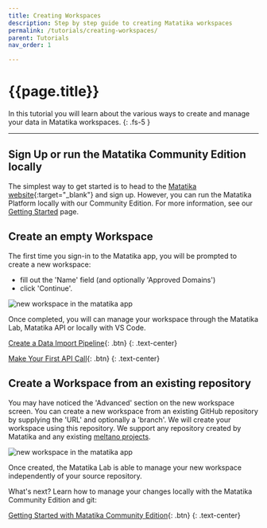 ```yaml
---
title: Creating Workspaces
description: Step by step guide to creating Matatika workspaces
permalink: /tutorials/creating-workspaces/
parent: Tutorials
nav_order: 1

---
```


# {{page.title}}

In this tutorial you will learn about the various ways to create and manage your data in Matatika workspaces.
{: .fs-5 }

---

## Sign Up or run the Matatika Community Edition locally
The simplest way to get started is to head to the [Matatika website]({{site.matatika.links.www}}){:target="_blank"} and sign up.  However, you can run the Matatika Platform locally with our Community Edition.  For more information, see our [Getting Started]({{site.baseurl}}/getting-started) page.


## Create an empty Workspace
The first time you sign-in to the Matatika app, you will be prompted to create a new workspace:

- fill out the 'Name' field (and optionally 'Approved Domains')
- click 'Continue'.

![new workspace in the matatika app]({{site.baseurl}}/assets/img/app-new-workspace.png)

Once completed, you will can manage your workspace through the Matatika Lab, Matatika API or locally with VS Code.

[Create a Data Import Pipeline]({{site.baseurl}}/how-to-guides/import-data/create-a-data-import-pipeline){: .btn}
{: .text-center}


[Make Your First API Call]({{site.baseurl}}/how-to-guides/use-the-matatika-api/making-your-first-api-call){: .btn}
{: .text-center}


## Create a Workspace from an existing repository
You may have noticed the 'Advanced' section on the new workspace screen.  You can create a new workspace from an existing GitHub repository by supplying the 'URL' and optionally a 'branch'.  We will create your workspace using this repository.  We support any repository created by Matatika and any existing [meltano projects](https://docs.meltano.com/tutorials/example-projects/).

![new workspace in the matatika app]({{site.baseurl}}/assets/img/app-new-workspace-advanced.png)

Once created, the Matatika Lab is able to manage your new workspace independently of your source repository.

What's next?  Learn how to manage your changes locally with the Matatika Community Edition and git:

[Getting Started with Matatika Community Edition]({{site.baseurl}}/getting-started/community-edition#install-the-matatika-community-edition){: .btn}
{: .text-center}